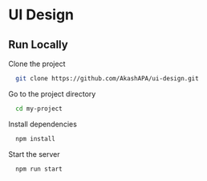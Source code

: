 
# UI Design



## Run Locally

Clone the project

```bash
  git clone https://github.com/AkashAPA/ui-design.git
```

Go to the project directory

```bash
  cd my-project
```

Install dependencies

```bash
  npm install
```

Start the server

```bash
  npm run start
```

